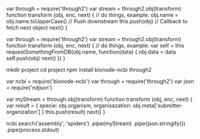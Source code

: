 var through = require('through2')
 var stream = through2.obj(transform)
 function transform (obj, enc, next) {
   // do things, example:
   obj.name = obj.name.toUpperCase()
   // Push downstream
   this.push(obj)
   // Callback to fetch next object
   next()
 }

 var through = require('through2')
 var stream = through2.obj(transform)
 function transform (obj, enc, next) {
   // do things, example:
   var self = this
   requestSomethingFromDB(obj.name, function(data) {
     obj.data = data
     self.push(obj)
     next()
   })
 }


 mkdir project
  cd project
  npm install bionode-ncbi through2



  var ncbi = require('bionode-ncbi')
  var through = require('through2')
  var json = require('ndjson')

  var myStream = through.obj(transform)
  function transform (obj, enc, next) {
    var result = {
      specie: obj.organism,
      organisazation: obj.meta['submitter-organization']
    }
    this.push(result)
    next()
  }

  ncbi.search('assembly', 'spiders')
  .pipe(myStream)
  .pipe(json.stringify())
  .pipe(process.stdout)
